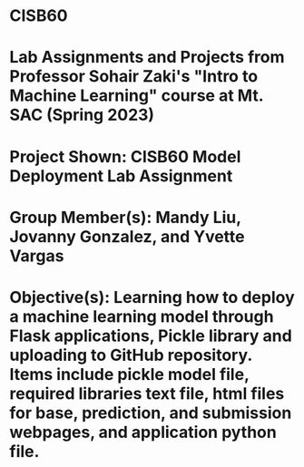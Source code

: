 # CISB60
# Lab Assignments and Projects from Professor Sohair Zaki's "Intro to Machine Learning" course at Mt. SAC (Spring 2023) 

# Project Shown: CISB60 Model Deployment Lab Assignment 
# Group Member(s): Mandy Liu, Jovanny Gonzalez, and Yvette Vargas 
# Objective(s): Learning how to deploy a machine learning model through Flask applications, Pickle library and uploading to GitHub repository. Items include pickle model file, required libraries text file, html files for base, prediction, and submission webpages, and application python file.
